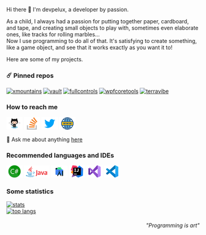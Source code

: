 Hi there 👋 I'm devpelux, a developer by passion.

As a child, I always had a passion for putting together paper, cardboard, and tape, and creating small objects to play with,
sometimes even elaborate ones, like tracks for rolling marbles...  
Now I use programming to do all of that. It's satisfying to create something, like a game object, and see that it works exactly as you want it to!

Here are some of my projects.

### ☄️ Pinned repos
[![xmountains](https://github-readme-stats.vercel.app/api/pin/?username=devpelux&repo=xmountains&show_owner&show_icons=true&bg_color=f5f5f5)](https://github.com/devpelux/xmountains)
[![vault](https://github-readme-stats.vercel.app/api/pin/?username=devpelux&repo=vault&show_owner&show_icons=true&bg_color=f5f5f5)](https://github.com/devpelux/vault)
[![fullcontrols](https://github-readme-stats.vercel.app/api/pin/?username=devpelux&repo=fullcontrols&show_owner&show_icons=true&bg_color=f5f5f5)](https://github.com/devpelux/fullcontrols)
[![wpfcoretools](https://github-readme-stats.vercel.app/api/pin/?username=devpelux&repo=wpfcoretools&show_owner&show_icons=true&bg_color=f5f5f5)](https://github.com/devpelux/wpfcoretools)
[![terravibe](https://github-readme-stats.vercel.app/api/pin/?username=devpelux&repo=terravibe&show_owner&show_icons=true&bg_color=f5f5f5)](https://github.com/devpelux/terravibe)


### How to reach me
[![github](https://raw.githubusercontent.com/devpelux/devpelux/main/Assets/github.png)](https://github.com/devpelux)
[![stackoverflow](https://raw.githubusercontent.com/devpelux/devpelux/main/Assets/stackoverflow.png)](https://stackoverflow.com/story/devpelux)
[![twitter](https://raw.githubusercontent.com/devpelux/devpelux/main/Assets/twitter.png)](https://twitter.com/salvopelux)
[![website](https://raw.githubusercontent.com/devpelux/devpelux/main/Assets/website.png)](https://devpelux.xyz)

💬 Ask me about anything [here](https://github.com/devpelux/devpelux/discussions)


### Recommended languages and IDEs
[![csharp](https://raw.githubusercontent.com/devpelux/devpelux/main/Assets/csharp.png)](https://docs.microsoft.com/dotnet/csharp)
[![java](https://raw.githubusercontent.com/devpelux/devpelux/main/Assets/java.png)](https://docs.oracle.com/en/java)
[![android studio](https://raw.githubusercontent.com/devpelux/devpelux/main/Assets/as.png)](https://developer.android.com/studio)
[![intellij idea](https://raw.githubusercontent.com/devpelux/devpelux/main/Assets/intellij.png)](https://www.jetbrains.com/idea)
[![visual studio](https://raw.githubusercontent.com/devpelux/devpelux/main/Assets/vs.png)](https://visualstudio.microsoft.com)
[![visual studio code](https://raw.githubusercontent.com/devpelux/devpelux/main/Assets/vscode.png)](https://code.visualstudio.com)


### Some statistics
[![stats](https://github-readme-stats.vercel.app/api?username=devpelux&show_icons=true&bg_color=f5f5f5)](https://github.com/anuraghazra/github-readme-stats)  
[![top langs](https://github-readme-stats.vercel.app/api/top-langs/?username=devpelux&show_icons=true&bg_color=f5f5f5)](https://github.com/anuraghazra/github-readme-stats)


<h6 align="right">"Programming is art"</h6>
